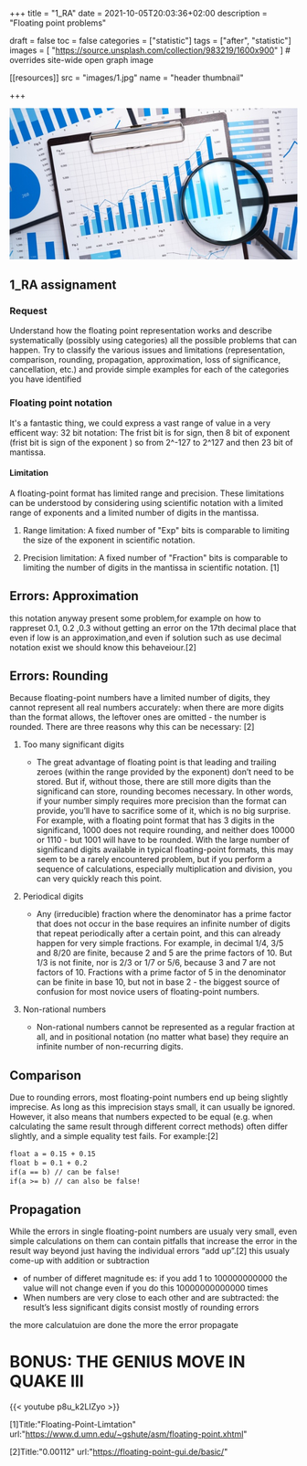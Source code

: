 +++
title = "1_RA"
date = 2021-10-05T20:03:36+02:00
description = "Floating point problems"

draft = false
toc = false
categories = ["statistic"]
tags = ["after", "statistic"]
images = [
  "https://source.unsplash.com/collection/983219/1600x900"
] # overrides site-wide open graph image

[[resources]]
  src = "images/1.jpg"
  name = "header thumbnail"

+++

![header](images/1.jpg)

## 1_RA assignament

### Request
Understand how the floating point representation works and describe systematically (possibly using categories) all the possible problems that can happen. Try to classify the various issues and limitations (representation, comparison, rounding, propagation, approximation, loss of significance, cancellation, etc.) and provide simple examples for each of the categories you have identified

### Floating point notation
It's a fantastic thing, we could express a vast range of value in a very efficent way: 32 bit  notation:
The frist bit is for sign, then 8 bit of exponent (frist bit is sign of the exponent ) so  from 2^-127 to 2^127 and then 23 bit of mantissa.

#### Limitation
A floating-point format has limited range and precision. These limitations can be understood by considering using scientific notation with a limited range of exponents and a limited number of digits in the mantissa.

   1. Range limitation: A fixed number of "Exp" bits is comparable to limiting the size of the exponent in scientific notation.

   2. Precision limitation: A fixed number of "Fraction" bits is comparable to limiting the number of digits in the mantissa in scientific notation. [1]


## Errors: Approximation

this notation anyway present some problem,for example on how to rappreset 0.1, 0.2 ,0.3 without getting an error on the 17th decimal place that even if low is an approximation,and even if solution such as use decimal notation exist we should know this behaveiour.[2]

## Errors: Rounding 

Because floating-point numbers have a limited number of digits, they cannot represent all real numbers accurately: when there are more digits than the format allows, the leftover ones are omitted - the number is rounded. There are three reasons why this can be necessary: [2]

1. Too many significant digits
   - The great advantage of   floating point is that leading and trailing zeroes (within the range provided by the exponent) don’t need to be stored. But if, without those, there are still more digits than the significand can store, rounding becomes necessary. In other words, if your number simply requires more precision than the format can provide, you’ll have to sacrifice some of it, which is no big surprise. For example, with a floating point format that has 3 digits in the significand, 1000 does not require rounding, and neither does 10000 or 1110 - but 1001 will have to be rounded. With the large number of significand digits available in typical floating-point formats, this may seem to be a rarely encountered problem, but if you perform a sequence of calculations, especially multiplication and division, you can very quickly reach this point.
2. Periodical digits
   - Any (irreducible) fraction where the denominator has a prime factor that does not occur in the base requires an infinite number of digits that repeat periodically after a certain point, and this can already happen for very simple fractions. For example, in decimal 1/4, 3/5 and 8/20 are finite, because 2 and 5 are the prime factors of 10. But 1/3 is not finite, nor is 2/3 or 1/7 or 5/6, because 3 and 7 are not factors of 10. Fractions with a prime factor of 5 in the denominator can be finite in base 10, but not in base 2 - the biggest source of confusion for most novice users of floating-point numbers.


 3. Non-rational numbers 
     - Non-rational numbers cannot be represented as a regular fraction at all, and in positional notation (no matter what base) they require an infinite number of non-recurring digits.


## Comparison

Due to rounding errors, most floating-point numbers end up being slightly imprecise. As long as this imprecision stays small, it can usually be ignored. However, it also means that numbers expected to be equal (e.g. when calculating the same result through different correct methods) often differ slightly, and a simple equality test fails. For example:[2]

	float a = 0.15 + 0.15
	float b = 0.1 + 0.2
	if(a == b) // can be false!
	if(a >= b) // can also be false!

## Propagation

While the errors in single floating-point numbers are usualy very small, even simple calculations on them can contain pitfalls that increase the error in the result way beyond just having the individual errors “add up”.[2]
this usualy come-up  with addition or subtraction

- of number of differet magnitude es: 
  if you add 1 to 100000000000 the value will not change even if you do this 10000000000000 times
- When numbers are very close to each other and are subtracted:
 the result’s less significant digits consist mostly of rounding errors 

the more calculatuion are done the more the error propagate




# BONUS: THE GENIUS MOVE IN QUAKE III  
{{< youtube p8u_k2LIZyo >}}



[1]Title:"Floating-Point-Limtation" url:"https://www.d.umn.edu/~gshute/asm/floating-point.xhtml"

[2]Title:"0.00112" url:"https://floating-point-gui.de/basic/"

